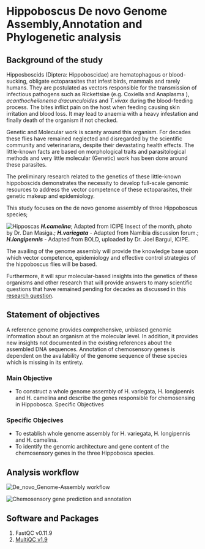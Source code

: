 # Hippoboscus De novo Genome Assembly,Annotation and Phylogenetic analysis


## Background of the study

Hipposboscids (Diptera: Hippoboscidae) are hematophagous or blood-sucking, obligate ectoparasites that infest birds, mammals and rarely humans. They are postulated as vectors responsible for the transmission of infectious pathogens such as Rickettsiae (e.g. Coxiella and Anaplasma ), *acanthocheilonema dracunculoides* and *T.vivax* during the blood-feeding process. The bites inflict pain on the host when feeding causing skin irritation and blood loss. It may lead to anaemia with a heavy infestation and finally death of the organism if not checked.

Genetic and Molecular work is scanty around this organism. For decades these flies have remained neglected and disregarded by the scientific community and veterinarians, despite their devastating health effects. The little-known facts are based on morphological traits and parasitological methods and very little molecular (Genetic) work has been done around these parasites. 

The preliminary research related to the genetics of these little-known hippoboscids demonstrates the necessity to develop full-scale genomic resources to address the vector competence of these ectoparasites, their genetic makeup and epidemiology.

This study focuses on the de novo genome assembly of three Hippoboscus species;

![Hipposcas](https://user-images.githubusercontent.com/60787991/210814031-8cc59cd8-8813-4046-9544-dbbe086fc360.png)
***H.camelina***; Adapted from ICIPE Insect of the month, photo by Dr. Dan Masiga.; ***H.variegata*** - Adapted from Namibia discussion forum.; ***H.longipennis*** - Adapted from BOLD, uploaded by Dr. Joel Bargul, ICIPE.





The availing of the genome assembly will provide the knowledge base upon which vector competence, epidemiology and effective control strategies of the hippoboscus flies will be based. 

Furthermore, it will spur molecular-based insights into the genetics of these organisms and other research that will provide answers to many scientific questions that have remained pending for decades as discussed in this [research question](https://github.com/fredrickkebaso/Hippobosca-De-novo-Genome-Assembly/blob/main/documents/Literature/Research%20question%20or%20Gaps.md).


 ## Statement of objectives

A reference genome provides comprehensive, unbiased genomic information about an organism at the molecular level. In addition, it provides new insights not documented in the existing references about the assembled DNA sequences. Annotation of chemosensory genes is dependent on the availability of the genome sequence of these species which is missing in its entirety. 

### Main Objective 

- To construct a whole genome assembly of H. variegata, H. longipennis and H. camelina and describe the genes responsible for chemosensing in Hippobosca.
Specific Objectives

### Specific Objecives

- To establish whole genome assembly for H. variegata, H. longipennis and H. camelina.
- To identify the genomic architecture and gene content of the chemosensory genes in the three Hippobosca species.


## Analysis workflow

![De_novo_Genome-Assembly workflow](https://user-images.githubusercontent.com/60787991/210818804-4b2e1f3a-d8b8-4eee-8788-8411f8b62c65.jpeg)

![Chemosensory gene prediction and annotation](https://user-images.githubusercontent.com/60787991/210818922-12183653-71f9-4738-9ca6-2a5be8ac62e2.jpeg)


## Software and Packages

1. FastQC v0.11.9
2. [MultiQC v1.9](http://multiqc.info)


